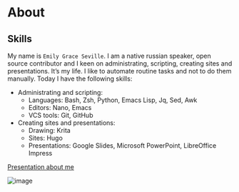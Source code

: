 # About

## Skills

My name is `Emily Grace Seville`. I am a native russian speaker, open source contributor and I keen on administrating, scripting, creating sites and presentations. It’s my life. I like to automate routine tasks and not to do them manually. Today I have the following skills:

- Administrating and scripting:
  - Languages: Bash, Zsh, Python, Emacs Lisp, Jq, Sed, Awk
  - Editors: Nano, Emacs
  - VCS tools: Git, GitHub
- Creating sites and presentations:
  - Drawing: Krita
  - Sites: Hugo
  - Presentations: Google Slides, Microsoft PowerPoint, LibreOffice Impress

[Presentation about me](https://docs.google.com/presentation/d/1oStx2_Lg3PEfhlY1S8dQgkB1sEGQkCcGJ760terG3a8/edit?usp=sharing)

![image](https://user-images.githubusercontent.com/42812113/168748375-4ea7f226-6986-4747-9b87-fcbbe944957c.png)
